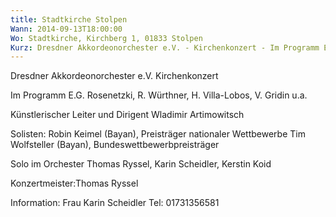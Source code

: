 ```yaml
---
title: Stadtkirche Stolpen
Wann: 2014-09-13T18:00:00
Wo: Stadtkirche, Kirchberg 1, 01833 Stolpen
Kurz: Dresdner Akkordeonorchester e.V. - Kirchenkonzert - Im Programm E.G. Rosenetzki,  R. Würthner,  H. Villa-Lobos, V. Gridin u.a.
---
```


Dresdner Akkordeonorchester e.V.
Kirchenkonzert

Im Programm E.G. Rosenetzki,  R. Würthner,  H. Villa-Lobos, V. Gridin u.a.

Künstlerischer Leiter und Dirigent
Wladimir Artimowitsch

Solisten:
Robin Keimel (Bayan), Preisträger nationaler Wettbewerbe
Tim Wolfsteller (Bayan), Bundeswettbewerbpreisträger 

Solo im Orchester
Thomas Ryssel, Karin Scheidler, Kerstin Koid
 
Konzertmeister:Thomas Ryssel 

Information:
Frau Karin Scheidler
Tel: 01731356581